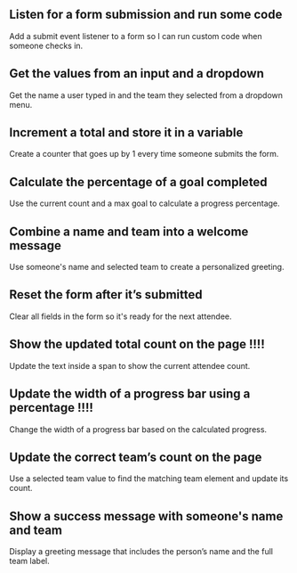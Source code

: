 ## Listen for a form submission and run some code

Add a submit event listener to a form so I can run custom code when someone checks in.

## Get the values from an input and a dropdown

Get the name a user typed in and the team they selected from a dropdown menu.

## Increment a total and store it in a variable

Create a counter that goes up by 1 every time someone submits the form.

## Calculate the percentage of a goal completed

Use the current count and a max goal to calculate a progress percentage.

## Combine a name and team into a welcome message

Use someone's name and selected team to create a personalized greeting.

## Reset the form after it’s submitted

Clear all fields in the form so it's ready for the next attendee.

## Show the updated total count on the page !!!!

Update the text inside a span to show the current attendee count.

## Update the width of a progress bar using a percentage !!!!

Change the width of a progress bar based on the calculated progress. 

## Update the correct team’s count on the page

Use a selected team value to find the matching team element and update its count.

## Show a success message with someone's name and team

Display a greeting message that includes the person’s name and the full team label.

